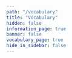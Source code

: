 ```yaml
---
path: "/vocabulary"
title: "Vocabulary"
hidden: false
information_page: true
banner: false
vocabulary_page: true
hide_in_sidebar: false
---
```


<vocabulary />
